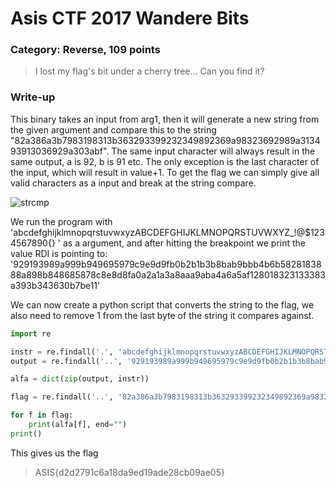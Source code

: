 # Asis CTF 2017 Wandere Bits
### Category: Reverse, 109 points

> I lost my flag's bit under a cherry tree... Can you find it?

### Write-up

This binary takes an input from arg1, then it will generate a new string from the given argument and compare this to the string "82a386a3b7983198313b363293399232349892369a98323692989a313493913036929a303abf". The same input character will always result in the same output, a is 92, b is 91 etc. The only exception is the last character of the input, which will result in value+1. To get the flag we can simply give all valid characters as a input and break at the string compare.

![strcmp](https://raw.githubusercontent.com/DogodCTF/ctf-writeups/master/asis-ctf-2017/WandereBits109/strcmp.PNG)

We run the program with 'abcdefghijklmnopqrstuvwxyzABCDEFGHIJKLMNOPQRSTUVWXYZ_!@$1234567890{} ' as a argument, and after hitting the breakpoint we print the value RDI is pointing to:
'929193989a999b949695979c9e9d9fb0b2b1b3b8bab9bbb4b6b5828183888a898b848685878c8e8d8fa0a2a1a3a8aaa9aba4a6a5af128018323133383a393b343630b7be11'

We can now create a python script that converts the string to the flag, we also need to remove 1 from the last byte of the string it compares against. 

```python
import re

instr = re.findall('.', 'abcdefghijklmnopqrstuvwxyzABCDEFGHIJKLMNOPQRSTUVWXYZ_!@$1234567890{} ')
output = re.findall('..', '929193989a999b949695979c9e9d9fb0b2b1b3b8bab9bbb4b6b5828183888a898b848685878c8e8d8fa0a2a1a3a8aaa9aba4a6a5af128018323133383a393b343630b7be10')

alfa = dict(zip(output, instr))

flag = re.findall('..', '82a386a3b7983198313b363293399232349892369a98323692989a313493913036929a303abe')

for f in flag:
    print(alfa[f], end="")
print()
```

This gives us the flag

> ASIS{d2d2791c6a18da9ed19ade28cb09ae05}
